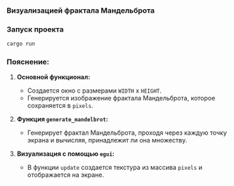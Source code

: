 ### Визуализацией фрактала Мандельброта

### Запуск проекта

```sh
cargo run
```

### Пояснение:

1. **Основной функционал:**
   - Создается окно с размерами `WIDTH` x `HEIGHT`.
   - Генерируется изображение фрактала Мандельброта, которое сохраняется в `pixels`.

2. **Функция `generate_mandelbrot`:**
   - Генерирует фрактал Мандельброта, проходя через каждую точку экрана и вычисляя, принадлежит ли она множеству.

3. **Визуализация с помощью `egui`:**
   - В функции `update` создается текстура из массива `pixels` и отображается на экране.

